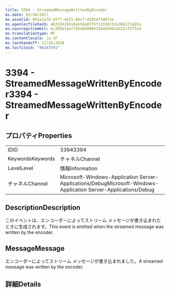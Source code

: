 ```yaml
---
title: 3394 - StreamedMessageWrittenByEncoder
ms.date: 03/30/2017
ms.assetid: 8b3a1a76-e5f7-4421-86cf-d201d724671e
ms.openlocfilehash: 4b332435b10ab58a0775f13326c53a366172ab5a
ms.sourcegitcommit: bc293b14af795e0e999e3304dd40c0222cf2ffe4
ms.translationtype: MT
ms.contentlocale: ja-JP
ms.lasthandoff: 11/26/2020
ms.locfileid: "96247591"
---
```

# <a name="3394---streamedmessagewrittenbyencoder"></a><span data-ttu-id="b41da-102">3394 - StreamedMessageWrittenByEncoder</span><span class="sxs-lookup"><span data-stu-id="b41da-102">3394 - StreamedMessageWrittenByEncoder</span></span>

## <a name="properties"></a><span data-ttu-id="b41da-103">プロパティ</span><span class="sxs-lookup"><span data-stu-id="b41da-103">Properties</span></span>  
  
|||  
|-|-|  
|<span data-ttu-id="b41da-104">ID</span><span class="sxs-lookup"><span data-stu-id="b41da-104">ID</span></span>|<span data-ttu-id="b41da-105">3394</span><span class="sxs-lookup"><span data-stu-id="b41da-105">3394</span></span>|  
|<span data-ttu-id="b41da-106">Keywords</span><span class="sxs-lookup"><span data-stu-id="b41da-106">Keywords</span></span>|<span data-ttu-id="b41da-107">チャネル</span><span class="sxs-lookup"><span data-stu-id="b41da-107">Channel</span></span>|  
|<span data-ttu-id="b41da-108">Level</span><span class="sxs-lookup"><span data-stu-id="b41da-108">Level</span></span>|<span data-ttu-id="b41da-109">情報</span><span class="sxs-lookup"><span data-stu-id="b41da-109">Information</span></span>|  
|<span data-ttu-id="b41da-110">チャネル</span><span class="sxs-lookup"><span data-stu-id="b41da-110">Channel</span></span>|<span data-ttu-id="b41da-111">Microsoft-Windows-Application Server-Applications/Debug</span><span class="sxs-lookup"><span data-stu-id="b41da-111">Microsoft-Windows-Application Server-Applications/Debug</span></span>|  
  
## <a name="description"></a><span data-ttu-id="b41da-112">Description</span><span class="sxs-lookup"><span data-stu-id="b41da-112">Description</span></span>  

 <span data-ttu-id="b41da-113">このイベントは、エンコーダーによってストリーム メッセージが書き込まれたときに生成されます。</span><span class="sxs-lookup"><span data-stu-id="b41da-113">This event is emitted when the streamed message was written by the encoder.</span></span>  
  
## <a name="message"></a><span data-ttu-id="b41da-114">Message</span><span class="sxs-lookup"><span data-stu-id="b41da-114">Message</span></span>  

 <span data-ttu-id="b41da-115">エンコーダーによってストリーム メッセージが書き込まれました。</span><span class="sxs-lookup"><span data-stu-id="b41da-115">A streamed message was written by the encoder.</span></span>  
  
## <a name="details"></a><span data-ttu-id="b41da-116">詳細</span><span class="sxs-lookup"><span data-stu-id="b41da-116">Details</span></span>

